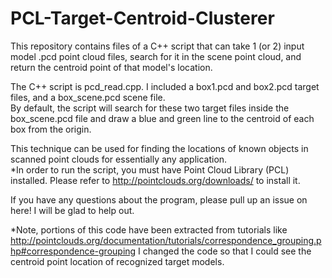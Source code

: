 # PCL-Target-Centroid-Clusterer
This repository contains files of a C++ script that can take 1 (or 2) input model .pcd point cloud files, search for it in the scene point cloud, and return the centroid point of that model's location. 

The C++ script is pcd_read.cpp. I included a box1.pcd and box2.pcd target files, and a box_scene.pcd scene file.  
By default, the script will search for these two target files inside the box_scene.pcd file and draw a blue and green line to the centroid of each box from the origin. 

This technique can be used for finding the locations of known objects in scanned point clouds for essentially any application.  
*In order to run the script, you must have Point Cloud Library (PCL) installed. Please refer to http://pointclouds.org/downloads/ to install it. 

If you have any questions about the program, please pull up an issue on here! I will be glad to help out.  

*Note, portions of this code have been extracted from tutorials like http://pointclouds.org/documentation/tutorials/correspondence_grouping.php#correspondence-grouping
I changed the code so that I could see the centroid point location of recognized target models.  
